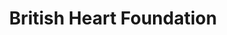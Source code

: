 ---
title: "British Heart Foundation"
url: /edinburgh/british-heart-foundation-morningside-road/
shop: Gebrauchtwaren
---